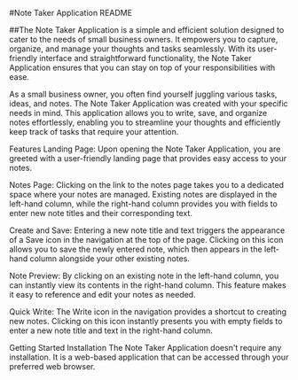 

#Note Taker Application README

##The Note Taker Application is a simple and efficient solution designed to cater to the needs of small business owners. It empowers you to capture, organize, and manage your thoughts and tasks seamlessly. With its user-friendly interface and straightforward functionality, the Note Taker Application ensures that you can stay on top of your responsibilities with ease.

As a small business owner, you often find yourself juggling various tasks, ideas, and notes. The Note Taker Application was created with your specific needs in mind. This application allows you to write, save, and organize notes effortlessly, enabling you to streamline your thoughts and efficiently keep track of tasks that require your attention.

Features
Landing Page: Upon opening the Note Taker Application, you are greeted with a user-friendly landing page that provides easy access to your notes.

Notes Page: Clicking on the link to the notes page takes you to a dedicated space where your notes are managed. Existing notes are displayed in the left-hand column, while the right-hand column provides you with fields to enter new note titles and their corresponding text.

Create and Save: Entering a new note title and text triggers the appearance of a Save icon in the navigation at the top of the page. Clicking on this icon allows you to save the newly entered note, which then appears in the left-hand column alongside your other existing notes.

Note Preview: By clicking on an existing note in the left-hand column, you can instantly view its contents in the right-hand column. This feature makes it easy to reference and edit your notes as needed.

Quick Write: The Write icon in the navigation provides a shortcut to creating new notes. Clicking on this icon instantly presents you with empty fields to enter a new note title and text in the right-hand column.

Getting Started
Installation
The Note Taker Application doesn't require any installation. It is a web-based application that can be accessed through your preferred web browser.

